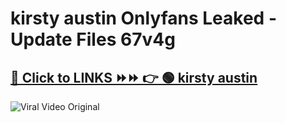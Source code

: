 
 # kirsty austin Onlyfans Leaked - Update Files 67v4g

## <h2><a href="https://clipsfans.com/kirsty_austin&ref=git">🔗 Click to LINKS ⏩⏩ 👉 🟢 kirsty austin </a></h2>

<a href="https://clipsfans.com/kirsty_austin&ref=git" rel="nofollow" data-target="animated-image.originalLink"><img src="https://i.ibb.co.com/xMMVF88/686577567.gif" alt="Viral Video Original" style="max-width: 100%; display: inline-block;" data-target="animated-image.originalImage"></a>

